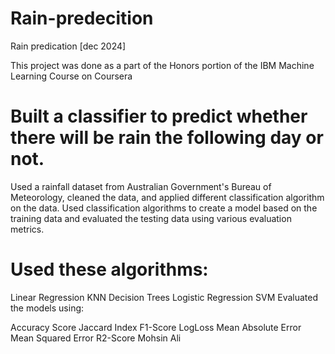 # Rain-predecition
Rain predication 
[dec 2024]

This project was done as a part of the Honors portion of the IBM Machine Learning Course on Coursera

# Built a classifier to predict whether there will be rain the following day or not.
Used a rainfall dataset from Australian Government's Bureau of Meteorology, cleaned the data, and applied different classification algorithm on the data. Used classification algorithms to create a model based on the training data and evaluated the testing data using various evaluation metrics.

# Used these algorithms:

Linear Regression
KNN
Decision Trees
Logistic Regression
SVM
Evaluated the models using:

Accuracy Score
Jaccard Index
F1-Score
LogLoss
Mean Absolute Error
Mean Squared Error
R2-Score
 Mohsin Ali
